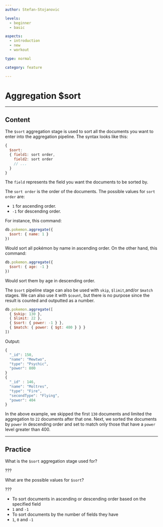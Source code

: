 ```yaml
---
author: Stefan-Stojanovic

levels:
  - beginner
  - basic

aspects:
  - introduction
  - new
  - workout

type: normal

category: feature

---
```

# Aggregation $sort
---
## Content

The `$sort` aggregation stage is used to sort all the documents you want to enter into the aggregation pipeline. The syntax looks like this:
```javascript
{
  $sort:
  { field1: sort order,
    field2: sort order
    // ...
  }
}
```
The `field` represents the field you want the documents to be sorted by.

The `sort order` is the order of the documents. The possible values for `sort order` are:
- `1` for ascending order.
- `-1` for descending order.

For instance, this command:
```javascript
db.pokemon.aggregate({
  $sort: { name: 1 }
})
```
Would sort all pokémon by name in ascending order. On the other hand, this command:
```javascript
db.pokemon.aggregate({
  $sort: { age: -1 }
})
```
Would sort them by age in descending order.

The `$sort` pipeline stage can also be used with `skip`, `$limit`,and/or `$match` stages. We can also use it with `$count`, but there is no purpose since the result is counted and outputted as a number.

```javascript
db.pokemon.aggregate([
  { $skip: 130 },
  { $limit: 22 },
  { $sort: { power: -1 } },
  { $match: { power: { $gt: 400 } } }
])
```

Output:
```javascript
{
  "_id": 150,
  "name": "Mewtwo",
  "type": "Psychic",
  "power": 800
}
{
  "_id" : 146,
  "name": "Moltres",
  "type": "Fire",
  "secondType": "Flying",
  "power": 404
}
```
In the above example, we skipped the first `130` documents and limited the aggregation to `22` documents after that one. Next, we sorted the documents by `power` in descending order and set to match only those that have a `power` level greater than 400.

---
## Practice

What is the `$sort` aggregation stage used for?

???

What are the possible values for `$sort`?

???

* To sort documents in ascending or descending order based on the specified field
* `1` and `-1`
* To sort documents by the number of fields they have
* `1`, `0` and `-1`
